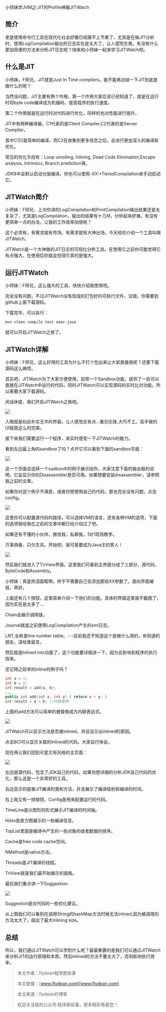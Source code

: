 小师妹学JVM之:JIT的Profile神器JITWatch

## 简介

老是使用命令行工具在现代化社会好像已经跟不上节奏了，尤其是在做JIT分析时，使用LogCompilation输出的日志实在是太大了，让人望而生畏。有没有什么更加简便的方法来分析JIT日志呢？快来和小师妹一起来学习JITWatch吧。

## 什么是JIT

小师妹，F师兄，JIT就是Just In Time compilers。能不能再总结一下JIT到底是做什么的呢？

当然没问题，JIT主要有两个作用，第一个作用大家应该已经知道了，就是在运行时将byte code编译成为机器码，提高程序的执行速度。

第二个作用就是在运行时对代码进行优化，同样的也对性能进行提升。

JIT中有两种编译器，C1代表的是Client Compiler,C2代表的是Server Compiler。

其中C1只是简单的编译，而C2在收集到更多信息之后，会进行更加深入的编译和优化。

常见的优化手段有：Loop unrolling, Inlining, Dead Code Elimination,Escape analysis, Intrinsics, Branch prediction等。

JDK8中会默认启动分层编译。你也可以使用-XX:+TieredCompilation来手动启动它。

## JITWatch简介

小师妹：F师兄，上次你讲的LogCompilation和PrintCompilation输出结果还是太复杂了，尤其是LogCompilation，输出的结果有十几M，分析起来好难。有没有更简单一点的办法，让我的工作效率加倍呢？

这个必须有，有需求就有市场，有需求就有大神出场。今天给你介绍一个工具叫做JITWatch。

JITWatch是一个大神做的JIT日志的可视化分析工具。在使用它之前你可能觉得它有点强大，在使用后你就会觉得它真的是强大。

## 运行JITWatch

小师妹：F师兄，这么强大的工具，快快介绍我使用吧。

完全没有问题，不过JITWatch没有现成的打包好的可执行文件。没错，你需要到github上面下载源码。

下载完毕，可以执行：

~~~java
mvn clean compile test exec:java
~~~

就可以开启JITWatch之旅了。

## JITWatch详解

小师妹：F师兄，这么好用的工具为什么不打个包出来让大家直接用呢？还要下载源码这么麻烦。

其实吧，JITWatch为了大家方便使用，自带一个Sandbox功能，提供了一些可以直接在JITWatch中运行的代码，同时JITWatch可以实现源码的实时比对功能。所以需要大家下载源码。

闲话休提，我们开启JITWatch之旅吧。

![](https://img-blog.csdnimg.cn/20200604072217290.png?x-oss-process=image/watermark,type_ZmFuZ3poZW5naGVpdGk,shadow_0,text_aHR0cDovL3d3dy5mbHlkZWFuLmNvbQ==,size_35,color_8F8F8F,t_70)

入眼就是如此朴实无华的界面，让人感觉总有点...重剑无锋,大巧不工。高手做的UI就是这么的完美。

接下来我们需要运行一个程序，来实时感受一下JITWatch的魅力。

看到左边最上角的sandbox了吗？点开它可以看到下面的sandbox页面：

![](https://img-blog.csdnimg.cn/20200604072716899.png?x-oss-process=image/watermark,type_ZmFuZ3poZW5naGVpdGk,shadow_0,text_aHR0cDovL3d3dy5mbHlkZWFuLmNvbQ==,size_35,color_8F8F8F,t_70)

这一个页面会选择一个sadbox中的例子展示给你，大家注意下面的输出框的说明，它会显示你的Disassembler是否可用。如果想要安装disassembler，请参照我之前的文章。

如果你对这个例子不满意，或者你想使用自己的代码，那也完全没有问题。点击config。

![](https://img-blog.csdnimg.cn/20200604091339399.png?x-oss-process=image/watermark,type_ZmFuZ3poZW5naGVpdGk,shadow_0,text_aHR0cDovL3d3dy5mbHlkZWFuLmNvbQ==,size_35,color_8F8F8F,t_70)

这里你可以配置源代码的路径，可以选择VM的语言，还有各种VM的选项，下面的选项相信我在之前的文章中都已经介绍过了吧。

如果还有不懂的小伙伴，微信我，私聊我，1对1现场教学。

万事俱备，只欠东风，开始吧，我可是要成为Java王的男人！

![](https://img-blog.csdnimg.cn/20200604094305403.png?x-oss-process=image/watermark,type_ZmFuZ3poZW5naGVpdGk,shadow_0,text_aHR0cDovL3d3dy5mbHlkZWFuLmNvbQ==,size_35,color_8F8F8F,t_70)

然后我们就进入了TirView界面，这里我们可看到主界面分成了三部分，源代码，ByteCode和Assembly。

小师妹：真是热泪盈眶啊，终于不需要自己去添加那些XX参数了。面向界面编程，真好。

上面还有几个按钮，这里简单介绍一下他们的功能，具体的界面这里就不截图了，因为实在是太多了....

Chain会展示调用链。

Journal就是之前使用LogCompilation产生的xml日志。

LNT,全称是line number table。---目前我还不知道这个是做什么用的，有知道的朋友，请给我留言。

然后就是Inlined into功能了，这个功能要详细讲一下，因为会影响到程序的执行效率。

还记得之前举的inline的例子吗？

~~~java
int a = 1;
int b = 2;
int result = add(a, b);
...
public int add(int x, int y) { return x + y; }
int result = a + b; //内联替换
~~~

上面的add方法可以简单的被替换成为内联表达式。

![](https://img-blog.csdnimg.cn/20200604100002110.png?x-oss-process=image/watermark,type_ZmFuZ3poZW5naGVpdGk,shadow_0,text_aHR0cDovL3d3dy5mbHlkZWFuLmNvbQ==,size_35,color_8F8F8F,t_70)

JITWatch可以显示方法是否被inlined，并且显示出inlined的原因。

点击BCI可以显示关联的inlined的代码。大家自行体会。

现在再让我们回到可爱又有风格的主页面：

![](https://img-blog.csdnimg.cn/20200604100901519.png?x-oss-process=image/watermark,type_ZmFuZ3poZW5naGVpdGk,shadow_0,text_aHR0cDovL3d3dy5mbHlkZWFuLmNvbQ==,size_35,color_8F8F8F,t_70)

左边是源代码，包含了JDK自己的代码，如果你想详细的分析JDK自己代码的优化，那么这是一个非常好的工具。

右边显示的是被JIT编译的类和方法，并且展示了编译级别和编译的时间。

右上角又有一排按钮，Config是用来配置运行的代码。

TimeLine是以图形的形式展示JIT编译的时间轴。

Histo是直方图展示的一些编译信息。

TopList里面是编译中产生的一些对象的或者数据的排序。

Cache是free code cache空间。

NMethod是native方法。

Threads是JIT编译的线程。

TriView就是我们最开始展示的面板。

最后我们重点讲一下Suggestion:

![](https://img-blog.csdnimg.cn/20200604102143956.png?x-oss-process=image/watermark,type_ZmFuZ3poZW5naGVpdGk,shadow_0,text_aHR0cDovL3d3dy5mbHlkZWFuLmNvbQ==,size_35,color_8F8F8F,t_70)

Suggestion是对代码的一些优化建议。

从上图我们可以看到在调用String的hashMap方法时候无法inlined,因为被调用的方法太大了，超出了最大inlining size。

## 总结

所以，我们通过JITWatch可以学到什么呢？最最重要的是我们可以通过JITWatch来分析JIT的运行原理和本质。然后inlined的方法不要太大了，否则影响执行效率。

> 本文作者：flydean程序那些事
> 
> 本文链接：[www.flydean.com](www.flydean.com)
> 
> 本文来源：flydean的博客
> 
> 欢迎关注我的公众号:程序那些事，更多精彩等着您！















